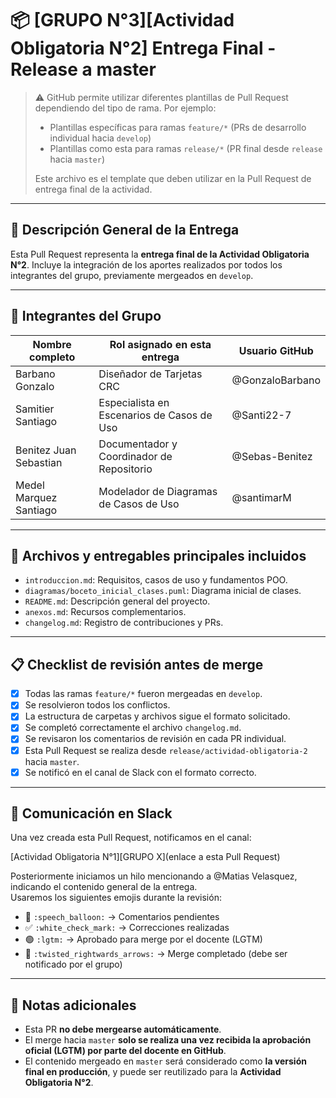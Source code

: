 # 📦 [GRUPO N°3][Actividad Obligatoria N°2] Entrega Final - Release a master

> ⚠️ GitHub permite utilizar diferentes plantillas de Pull Request dependiendo del tipo de rama.
> Por ejemplo:
>
> - Plantillas específicas para ramas `feature/*` (PRs de desarrollo individual hacia `develop`)
> - Plantillas como esta para ramas `release/*` (PR final desde `release` hacia `master`)
>
> Este archivo es el template que deben utilizar en la Pull Request de entrega final de la actividad.

---

## 🧾 Descripción General de la Entrega

Esta Pull Request representa la **entrega final de la Actividad Obligatoria N°2**. Incluye la integración de los aportes realizados por todos los integrantes del grupo, previamente mergeados en `develop`.

---

## 👥 Integrantes del Grupo

| Nombre completo        | Rol asignado en esta entrega               | Usuario GitHub  |
| ---------------------- | ------------------------------------------ | --------------- |
| Barbano Gonzalo        | Diseñador de Tarjetas CRC                  | @GonzaloBarbano |
| Samitier Santiago      | Especialista en Escenarios de Casos de Uso | @Santi22-7      |
| Benitez Juan Sebastian | Documentador y Coordinador de Repositorio  | @Sebas-Benitez  |
| Medel Marquez Santiago | Modelador de Diagramas de Casos de Uso     | @santimarM      |

---

## 📂 Archivos y entregables principales incluidos

- `introduccion.md`: Requisitos, casos de uso y fundamentos POO.
- `diagramas/boceto_inicial_clases.puml`: Diagrama inicial de clases.
- `README.md`: Descripción general del proyecto.
- `anexos.md`: Recursos complementarios.
- `changelog.md`: Registro de contribuciones y PRs.

---

## 📋 Checklist de revisión antes de merge

- [x] Todas las ramas `feature/*` fueron mergeadas en `develop`.
- [x] Se resolvieron todos los conflictos.
- [x] La estructura de carpetas y archivos sigue el formato solicitado.
- [x] Se completó correctamente el archivo `changelog.md`.
- [x] Se revisaron los comentarios de revisión en cada PR individual.
- [x] Esta Pull Request se realiza desde `release/actividad-obligatoria-2` hacia `master`.
- [x] Se notificó en el canal de Slack con el formato correcto.

---

## 📣 Comunicación en Slack

Una vez creada esta Pull Request, notificamos en el canal:

[Actividad Obligatoria N°1][GRUPO X](enlace a esta Pull Request)

Posteriormente iniciamos un hilo mencionando a @Matias Velasquez, indicando el contenido general de la entrega.  
Usaremos los siguientes emojis durante la revisión:

- 💬 `:speech_balloon:` → Comentarios pendientes
- ✅ `:white_check_mark:` → Correcciones realizadas
- 🟢 `:lgtm:` → Aprobado para merge por el docente (LGTM)
- 🔀 `:twisted_rightwards_arrows:` → Merge completado (debe ser notificado por el grupo)

---

## 📌 Notas adicionales

- Esta PR **no debe mergearse automáticamente**.
- El merge hacia `master` **solo se realiza una vez recibida la aprobación oficial (LGTM) por parte del docente en GitHub**.
- El contenido mergeado en `master` será considerado como **la versión final en producción**, y puede ser reutilizado para la **Actividad Obligatoria N°2**.
